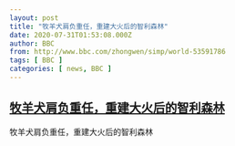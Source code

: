 ```yaml
---
layout: post
title: "牧羊犬肩负重任，重建大火后的智利森林"
date: 2020-07-31T01:53:08.000Z
author: BBC
from: http://www.bbc.com/zhongwen/simp/world-53591786
tags: [ BBC ]
categories: [ news, BBC ]
---
```

<!--1596160388000-->
[牧羊犬肩负重任，重建大火后的智利森林](http://www.bbc.com/zhongwen/simp/world-53591786)
------

<div>
牧羊犬肩负重任，重建大火后的智利森林
</div>
